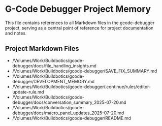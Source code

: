 # G-Code Debugger Project Memory

This file contains references to all Markdown files in the gcode-debugger project, serving as a central point of reference for project documentation and notes.

## Project Markdown Files

- /Volumes/Work/Buildbotics/gcode-debugger/docs/file_handling_insights.md
- /Volumes/Work/Buildbotics/gcode-debugger/SAVE_FIX_SUMMARY.md
- /Volumes/Work/Buildbotics/gcode-debugger/DEVELOPMENT_MEMORY.md
- /Volumes/Work/Buildbotics/gcode-debugger/.continue/rules/editor-update-rule.md
- /Volumes/Work/Buildbotics/gcode-debugger/docs/conversation_summary_2025-07-20.md
- /Volumes/Work/Buildbotics/gcode-debugger/docs/macro_panel_updates_2025-07-20.md
- /Volumes/Work/Buildbotics/gcode-debugger/README.md
